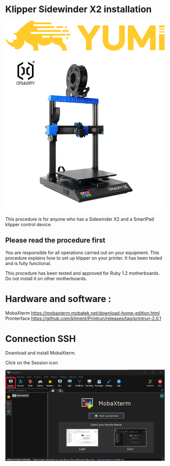 # Klipper Sidewinder X2 installation

![YUMI-LAB](/img/Yumi-logoyellow-white.png)
![Sidewinder X2](/img/Printers/Artillery/X2/X2.jpeg)

This procedure is for anyone who has a Sidewinder X2 and a SmartPad klipper control device.

## Please read the procedure first

You are responsible for all operations carried out on your equipment. This procedure explains how to set up klipper on your printer. It has been tested and is fully functional.

This procedure has been tested and approved for Ruby 1.2 motherboards. Do not install it on other motherboards.

# Hardware and software :

MobaXterm https://mobaxterm.mobatek.net/download-home-edition.html
Pronterface https://github.com/kliment/Printrun/releases/tag/printrun-2.0.1

# Connection SSH

Download and install MobaXterm.

Click on the Session icon

![Moba Session](/img/Printers/Artillery/X2/MobaSession.png)